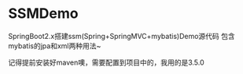 # SSMDemo
SpringBoot2.x搭建ssm(Spring+SpringMVC+mybatis)Demo源代码   包含mybatis的jpa和xml两种用法~

记得提前安装好maven噢，需要配置到项目中的，我用的是3.5.0

